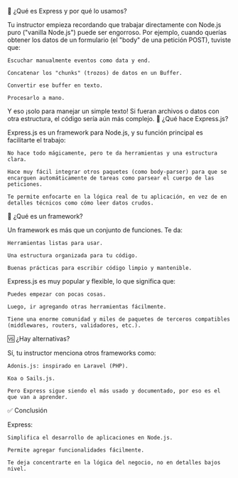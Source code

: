 📌 ¿Qué es Express y por qué lo usamos?

Tu instructor empieza recordando que trabajar directamente con Node.js puro ("vanilla Node.js") puede ser engorroso. Por ejemplo, cuando querías obtener los datos de un formulario (el "body" de una petición POST), tuviste que:

    Escuchar manualmente eventos como data y end.

    Concatenar los "chunks" (trozos) de datos en un Buffer.

    Convertir ese buffer en texto.

    Procesarlo a mano.

Y eso ¡solo para manejar un simple texto! Si fueran archivos o datos con otra estructura, el código sería aún más complejo.
🚀 ¿Qué hace Express.js?

Express.js es un framework para Node.js, y su función principal es facilitarte el trabajo:

    No hace todo mágicamente, pero te da herramientas y una estructura clara.

    Hace muy fácil integrar otros paquetes (como body-parser) para que se encarguen automáticamente de tareas como parsear el cuerpo de las peticiones.

    Te permite enfocarte en la lógica real de tu aplicación, en vez de en detalles técnicos como cómo leer datos crudos.

🧰 ¿Qué es un framework?

Un framework es más que un conjunto de funciones. Te da:

    Herramientas listas para usar.

    Una estructura organizada para tu código.

    Buenas prácticas para escribir código limpio y mantenible.

Express.js es muy popular y flexible, lo que significa que:

    Puedes empezar con pocas cosas.

    Luego, ir agregando otras herramientas fácilmente.

    Tiene una enorme comunidad y miles de paquetes de terceros compatibles (middlewares, routers, validadores, etc.).

🆚 ¿Hay alternativas?

Sí, tu instructor menciona otros frameworks como:

    Adonis.js: inspirado en Laravel (PHP).

    Koa o Sails.js.

    Pero Express sigue siendo el más usado y documentado, por eso es el que van a aprender.

✅ Conclusión

Express:

    Simplifica el desarrollo de aplicaciones en Node.js.

    Permite agregar funcionalidades fácilmente.

    Te deja concentrarte en la lógica del negocio, no en detalles bajos nivel.